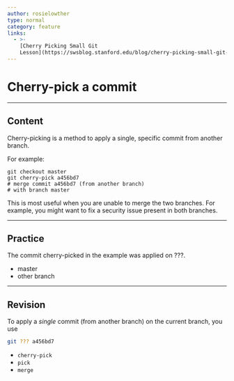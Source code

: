 ```yaml
---
author: rosielowther
type: normal
category: feature
links:
  - >-
    [Cherry Picking Small Git
    Lesson](https://swsblog.stanford.edu/blog/cherry-picking-small-git-lesson){website}
---
```


# Cherry-pick a commit


---

## Content

Cherry-picking is a method to apply a single, specific commit from another branch.

For example:

```plain-text
git checkout master
git cherry-pick a456bd7
# merge commit a456bd7 (from another branch)
# with branch master
```

This is most useful when you are unable to merge the two branches. For example, you might want to fix a security issue present in both branches.


---

## Practice

The commit cherry-picked in the example was applied on ???.

- master
- other branch


---

## Revision

To apply a *single* commit (from another branch) on the current branch, you use

```bash
git ??? a456bd7
```

- `cherry-pick`
- `pick`
- `merge`
 
